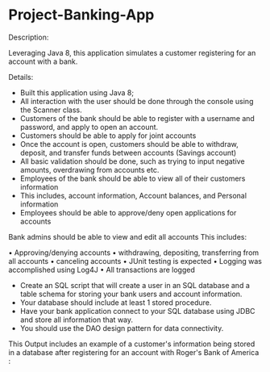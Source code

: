 # Project-Banking-App

Description:


Leveraging Java 8, this application simulates a customer registering for an account with a bank.


Details:


-	Built this application using Java 8;
-	All interaction with the user should be done through the console using the Scanner class.
-	Customers of the bank should be able to register with a username and password, and apply to open an account.
-	Customers should be able to apply for joint accounts
-	Once the account is open, customers should be able to withdraw, deposit, and transfer funds between accounts (Savings account)
-	All basic validation should be done, such as trying to input negative amounts, overdrawing from accounts etc.
-	Employees of the bank should be able to view all of their customers information
-	This includes, account information, Account balances, and Personal information
-	Employees should be able to approve/deny open applications for accounts


Bank admins should be able to view and edit all accounts
This includes:

•	Approving/denying accounts
•	withdrawing, depositing, transferring from all accounts
•	canceling accounts
•	JUnit testing is expected
•	Logging was accomplished using Log4J
•	All transactions are logged

-	Create an SQL script that will create a user in an SQL database and a table schema for storing your bank users and account information.
-	Your database should include at least 1 stored procedure.
-	Have your bank application connect to your SQL database using JDBC and store all information that way.
-	You should use the DAO design pattern for data connectivity.


This Output includes an example of a customer's information being stored in a database after registering for an account with Roger's Bank of America :

















